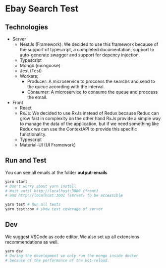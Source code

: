 # Ebay Search Test

## Technologies

* Server
  * NestJs (Framework): 
      We decided to use this framework because of the support of typescript, a completed documentation, support to
      auto-generate swagger and support for depency injection.
  * Typescript
  * Mongo (mongoose)
  * Jest (Test)
  * Workers: 
      - Producer: A microservice to proccess the searchs and send to the queue according with the interval.
      - Consumer: A microservice to consume the queue and proccess the email. 
* Front
  * React
  * RxJs: 
        We decided to use RxJs instead of Redux because Redux can grow fast in complexity on the other hand
        RxJs provide a simple way to manage the data of the application, but if we need something like Redux 
        we can use the ContextAPI to provide this specific functionality.
  * Typescript
  * Material-UI (UI Framework)

## Run and Test

You can see all emails at the folder **output-emails**

```bash
yarn start 
# Don't worry about yarn install
# Wait until http://localhost:3000 (front) 
# and http://localhost:3001 (server) to be accessible

yarn test # Run all tests
yarn test:cov # show test coverage of server
```

## Dev 

We suggest VSCode as code editor, We also set up all extensions recommendations as well.

```bash
yarn dev
# During the development we only run the mongo inside docker 
# because of the performance of the hot-reload.
```
